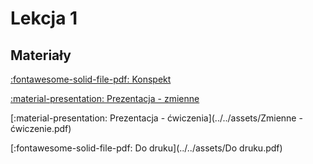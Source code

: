 # Lekcja 1

## Materiały

[:fontawesome-solid-file-pdf: Konspekt](../../assets/1-wpr-do-zm.pdf)

[:material-presentation: Prezentacja - zmienne](../../assets/Zmienne.pdf)

[:material-presentation: Prezentacja - ćwiczenia](../../assets/Zmienne - ćwiczenie.pdf)

[:fontawesome-solid-file-pdf: Do druku](../../assets/Do druku.pdf)

